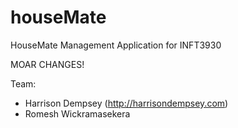 houseMate
=========

HouseMate Management Application for INFT3930

MOAR CHANGES!

Team:

- Harrison Dempsey (http://harrisondempsey.com)
- Romesh Wickramasekera
